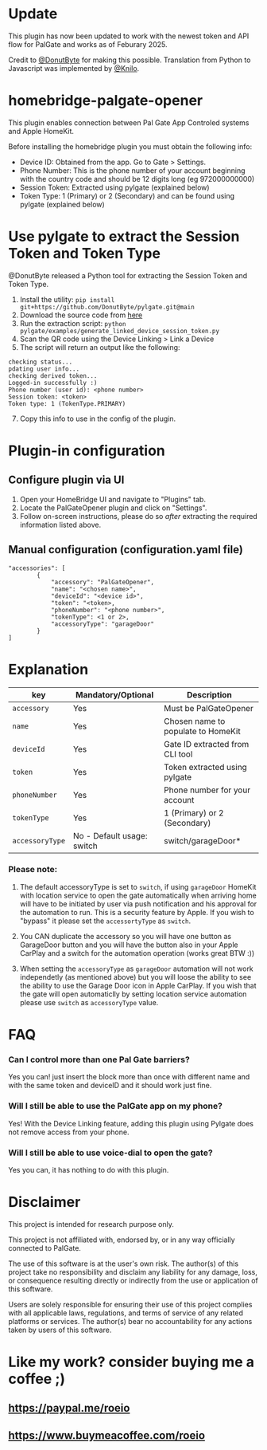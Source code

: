 # Update #
This plugin has now been updated to work with the newest token and API flow for PalGate and works as of Feburary 2025. 

Credit to [@DonutByte](https://github.com/DonutByte) for making this possible. Translation from Python to Javascript was implemented by [@Knilo](https://github.com/Knilo).

# homebridge-palgate-opener
This plugin enables connection between Pal Gate App Controled systems and Apple HomeKit.

Before installing the homebridge plugin you must obtain the following info:
- Device ID: Obtained from the app. Go to Gate > Settings.
- Phone Number: This is the phone number of your account beginning with the country code and should be 12 digits long (eg 972000000000)
- Session Token: Extracted using pylgate (explained below)
- Token Type: 1 (Primary) or 2 (Secondary) and can be found using pylgate (explained below)

# Use pylgate to extract the Session Token and Token Type
@DonutByte released a Python tool for extracting the Session Token and Token Type.

1. Install the utility: `pip install git+https://github.com/DonutByte/pylgate.git@main`
2. Download the source code from [here](https://github.com/DonutByte/pylgate/releases)
3. Run the extraction script: `python pylgate/examples/generate_linked_device_session_token.py`
4. Scan the QR code using the Device Linking > Link a Device
5. The script will return an output like the following:
```
checking status...
pdating user info...
checking derived token...
Logged-in successfully :)
Phone number (user id): <phone number>
Session token: <token>
Token type: 1 (TokenType.PRIMARY)
```
7. Copy this info to use in the config of the plugin.

# Plugin-in configuration

## Configure plugin via UI
1. Open your HomeBridge UI and navigate to "Plugins" tab.
2. Locate the PalGateOpener plugin and click on "Settings".
3. Follow on-screen instructions, please do so *after* extracting the required information listed above.

## Manual configuration (configuration.yaml file)
```
"accessories": [
        {
            "accessory": "PalGateOpener",
            "name": "<chosen name>",
            "deviceId": "<device id>",
            "token": "<token>,
            "phoneNumber": "<phone number>",
            "tokenType": <1 or 2>,
            "accessoryType": "garageDoor"
        }
]
```
# Explanation
| key | Mandatory/Optional |Description |
| --- | --- | --- |
| `accessory` | Yes |Must be PalGateOpener |
| `name` |Yes |Chosen name to populate to HomeKit |
| `deviceId`|Yes | Gate ID extracted from CLI tool |
| `token` |Yes| Token extracted using pylgate |
| `phoneNumber` |Yes| Phone number for your account |
| `tokenType` |Yes| 1 (Primary) or 2 (Secondary) |
| `accessoryType`|No - Default usage: switch | switch/garageDoor* |

### Please note:
1. The default accessoryType is set to `switch`, if using `garageDoor` HomeKit with location service to open the gate
automatically when arriving home will have to be initiated by user via push notification and his approval for the automation to run.
This is a security feature by Apple.
If you wish to "bypass" it please set the `accessortyType` as `switch`.
2. You CAN duplicate the accessory so you will have one button as GarageDoor button and you will have the button also in your Apple CarPlay and a switch for the automation operation (works great BTW :))

2. When setting the `accessoryType` as `garageDoor` automation will not work independetly (as mentioned above) but you will loose the ability
to see the ability to use the Garage Door icon in Apple CarPlay.
If you wish that the gate will open automaticlly by setting location service automation please use `switch` as `accessoryType` value.


# FAQ
### Can I control more than one Pal Gate barriers?
Yes you can! just insert the block more than once with different name and with the same token and deviceID and it should work just fine.
### Will I still be able to use the PalGate app on my phone?
Yes! With the Device Linking feature, adding this plugin using Pylgate does not remove access from your phone.
### Will I still be able to use voice-dial to open the gate?
Yes you can, it has nothing to do with this plugin.

# Disclaimer
This project is intended for research purpose only.

This project is not affiliated with, endorsed by, or in any way officially connected to PalGate.

The use of this software is at the user's own risk. The author(s) of this project take no responsibility and disclaim any liability for any damage, loss, or consequence resulting directly or indirectly from the use or application of this software.

Users are solely responsible for ensuring their use of this project complies with all applicable laws, regulations, and terms of service of any related platforms or services. The author(s) bear no accountability for any actions taken by users of this software.


# Like my work? consider buying me a coffee ;)
## https://paypal.me/roeio
## https://www.buymeacoffee.com/roeio
